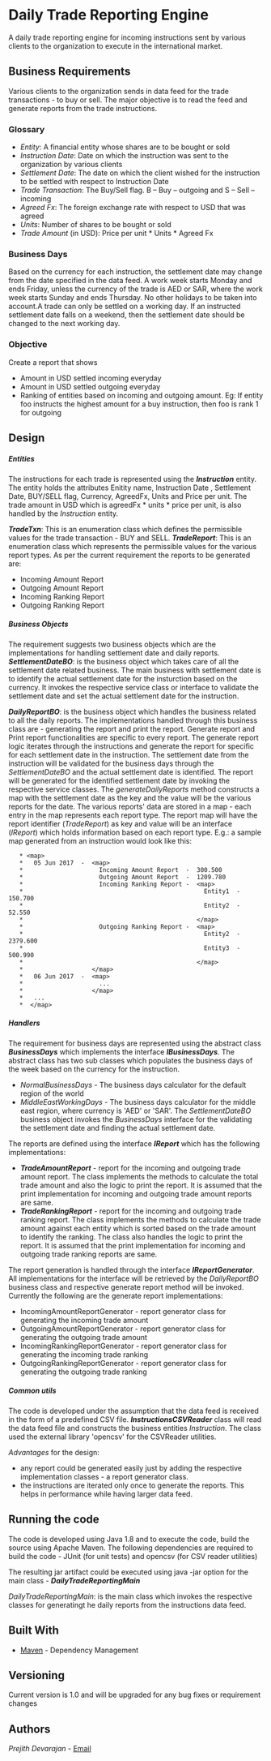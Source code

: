 # Daily Trade Reporting Engine

A daily trade reporting engine for incoming instructions sent by various clients to the organization to execute in the international
market. 

## Business Requirements
Various clients to the organization sends in data feed for the trade transactions - to buy or sell. The major objective is to read the feed and generate reports from the trade instructions.

### Glossary
- *Entity*: A financial entity whose shares are to be bought or sold
- *Instruction Date*: Date on which the instruction was sent to the organization by various clients
- *Settlement Date*: The date on which the client wished for the instruction to be settled with respect to Instruction Date
- *Trade Transaction*: The Buy/Sell flag. B – Buy – outgoing and S – Sell – incoming
- *Agreed Fx*: The foreign exchange rate with respect to USD that was agreed
- *Units*: Number of shares to be bought or sold
- *Trade Amount* (in USD): Price per unit * Units * Agreed Fx 

### Business Days
Based on the currency for each instruction, the settlement date may change from the date specified in the data feed.
A work week starts Monday and ends Friday, unless the currency of the trade is AED or SAR, where the work week starts Sunday and ends Thursday. No other holidays to be taken into account.A trade can only be settled on a working day. If an instructed settlement date falls on a weekend, then the settlement date should be changed to the next working day.

### Objective
Create a report that shows
- Amount in USD settled incoming everyday
- Amount in USD settled outgoing everyday
- Ranking of entities based on incoming and outgoing amount. Eg: If entity foo instructs the highest amount for a buy instruction, then foo is rank 1 for outgoing

## Design

##### Entities
The instructions for each trade is represented using the ***Instruction*** entity. The entity holds the attributes Enitity name, Instruction Date , Settlement Date, BUY/SELL flag, Currency, AgreedFx, Units and Price per unit. The trade amount in USD which is agreedFx * units * price per unit, is also handled by the *Instruction* entity.

***TradeTxn***: This is an enumeration class which defines the permissible values for the trade transaction - BUY and SELL.
***TradeReport***: This is an enumeration class which represents the permissible values for the various report types. As per the current requirement the reports to be generated are:
- Incoming Amount Report
- Outgoing Amount Report
- Incoming Ranking Report
- Outgoing Ranking Report

##### Business Objects
The requirement suggests two business objects which are the implementations for handling settlement date and daily reports.
***SettlementDateBO***: is the business object which takes care of all the settlement date related business. The main business with settlement date is to identify the actual settlement date for the insturction based on the currency. It invokes the respective service class or interface to validate the settlement date and set the actual settlement date for the instruction.

***DailyReportBO***: is the business object which handles the business related to all the daily reports. The implementations handled through this business class are - generating the report and print the report. Generate report and Print report functionalities are specific to every report. 
The generate report logic iterates through the instructions and generate the report for specific for each settlement date in the instruction. The settlement date from the instruction will be validated for the business days through the *SettlementDateBO* and the actual settlement date is identified. The report will be generated for the identified settlement date by invoking the respective service classes.
The *generateDailyReports* method constructs a map with the settlement date as the key and the value will be the various reports for the date. The various reports' data are stored in a map - each entry in the map represents each report type. The report map will have the report identifier (*TradeReport*) as key and value will be an interface (*IReport*) which holds information based on each report type.
E.g.: a sample map generated from an instruction would look like this:
```
   * <map>
   *   05 Jun 2017  -  <map>
   *                     Incoming Amount Report  -  300.500
   *                     Outgoing Amount Report  -  1209.780
   *                     Incoming Ranking Report -  <map>
   *                                                  Entity1  -  150.700
   *                                                  Entity2  -  52.550
   *                                                </map>
   *                     Outgoing Ranking Report -  <map>
   *                                                  Entity2  -  2379.600
   *                                                  Entity3  -  500.990
   *                                                </map>
   *                   </map>
   *   06 Jun 2017  -  <map>
   *                     ...
   *                   </map>
   *   ...
   *  </map>
```
   
##### Handlers 
The requirement for business days are represented using the abstract class ***BusinessDays*** which implements the interface ***IBusinessDays***. The abstract class has two sub classes which populates the business days of the week based on the currency for the instruction. 
- *NormalBusinessDays* - The business days calculator for the default region of the world
- *MiddleEastWorkingDays* - The business days calculator for the middle east region, where currency is 'AED' or 'SAR'.
The *SettlementDateBO* business object invokes the *BusinessDays* interface for the validating the settlement date and finding the actual settlement date.

The reports are defined using the interface ***IReport*** which has the following implementations:
- ***TradeAmountReport*** - report for the incoming and outgoing trade amount report. The class implements the methods to calculate the total trade amount and also the logic to print the report. It is assumed that the print implementation for incoming and outgoing trade amount reports are same.
- ***TradeRankingReport*** - report for the incoming and outgoing trade ranking report. The class implements the methods to calculate the trade amount against each entity which is sorted based on the trade amount to identify the ranking. The class also handles the logic to print the report. It is assumed that the print implementation for incoming and outgoing trade ranking reports are same.

The report generation is handled through the interface ***IReportGenerator***. All implementations for the interface will be retrieved by the *DailyReportBO* business class and respective generate report method will be invoked.
Currently the following are the generate report implementations:
- IncomingAmountReportGenerator - report generator class for generating the incoming trade amount
- OutgoingAmountReportGenerator - report generator class for generating the outgoing trade amount
- IncomingRankingReportGenerator - report generator class for generating the incoming trade ranking
- OutgoingRankingReportGenerator - report generator class for generating the outgoing trade ranking

##### Common utils
The code is developed under the assumption that the data feed is received in the form of a predefined CSV file. 
***InstructionsCSVReader*** class will read the data feed file and constructs the business entities *Instruction*. The class used the external library 'opencsv' for the CSVReader utilities.

*Advantages* for the design:
- any report could be generated easily just by adding the respective implementation classes - a report generator class.
- the instructions are iterated only once to generate the reports. This helps in performance while having larger data feed.

## Running the code

The code is developed using Java 1.8 and to execute the code, build the source using Apache Maven. The following dependencies are required to build the code - JUnit (for unit tests) and opencsv (for CSV reader utilities)

The resulting jar artifact could be executed using java -jar option for the main class - ***DailyTradeReportingMain***

*DailyTradeReportingMain*: is the main class which invokes the respective classes for generatingt he daily reports from the instructions data feed.

## Built With
* [Maven](https://maven.apache.org/) - Dependency Management


## Versioning
Current version is 1.0 and will be upgraded for any bug fixes or requirement changes

## Authors

*Prejith Devarajan* - [Email](mailto:prejith.devaraj@gmail.com)

